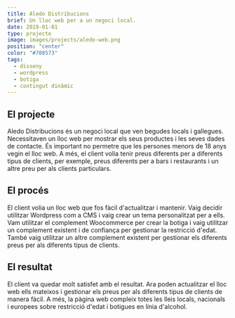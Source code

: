 ```yaml
---
title: Aledo Distribucions
brief: Un lloc web per a un negoci local.
date: 2019-01-01
type: projecte
image: images/projects/aledo-web.png
position: "center"
color: "#708573"
tags:
  - disseny
  - wordpress
  - botiga
  - contingut dinàmic
---
```


## El projecte

Aledo Distribucions és un negoci local que ven begudes locals i gallegues. Necessitaven un lloc web per mostrar els seus productes i les seves dades de contacte. És important no permetre que les persones menors de 18 anys vegin el lloc web. A més, el client volia tenir preus diferents per a diferents tipus de clients, per exemple, preus diferents per a bars i restaurants i un altre preu per als clients particulars.

## El procés

El client volia un lloc web que fos fàcil d'actualitzar i mantenir. Vaig decidir utilitzar Wordpress com a CMS i vaig crear un tema personalitzat per a ells. Vam utilitzar el complement Woocommerce per crear la botiga i vaig utilitzar un complement existent i de confiança per gestionar la restricció d'edat. També vaig utilitzar un altre complement existent per gestionar els diferents preus per als diferents tipus de clients.

## El resultat

El client va quedar molt satisfet amb el resultat. Ara poden actualitzar el lloc web ells mateixos i gestionar els preus per als diferents tipus de clients de manera fàcil. A més, la pàgina web compleix totes les lleis locals, nacionals i europees sobre restricció d'edat i botigues en línia d'alcohol.
